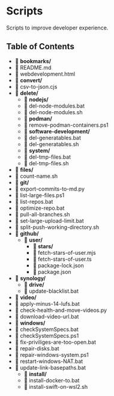 # Scripts

Scripts to improve developer experience.

## Table of Contents

- 📁 **bookmarks/**
- 📄 README.md
- 📄 webdevelopment.html
- 📁 **convert/**
- 📄 csv-to-json.cjs
- 📁 **delete/**
  - 📁 **nodejs/**
  - 📄 del-node-modules.bat
  - 📄 del-node-modules.sh
  - 📁 **podman/**
  - 📄 remove-podman-containers.ps1
  - 📁 **software-development/**
  - 📄 del-generatables.bat
  - 📄 del-generatables.sh
  - 📁 **system/**
  - 📄 del-tmp-files.bat
  - 📄 del-tmp-files.sh
- 📁 **files/**
- 📄 count-name.sh
- 📁 **git/**
- 📄 export-commits-to-md.py
- 📄 list-large-files.ps1
- 📄 list-repos.bat
- 📄 optimize-repo.bat
- 📄 pull-all-branches.sh
- 📄 set-large-upload-limit.bat
- 📄 split-push-working-directory.sh
- 📁 **github/**
  - 📁 **user/**
    - 📁 **stars/**
    - 📄 fetch-stars-of-user.mjs
    - 📄 fetch-stars-of-user.ts
    - 📄 package-lock.json
    - 📄 package.json
- 📁 **synology/**
  - 📁 **drive/**
  - 📄 update-blacklist.bat
- 📁 **video/**
- 📄 apply-minus-14-lufs.bat
- 📄 check-health-and-move-videos.py
- 📄 download-video-url.bat
- 📁 **windows/**
- 📄 checkSystemSpecs.bat
- 📄 checkSystemSpecs.ps1
- 📄 fix-priviliges-are-too-open.bat
- 📄 repair-disks.bat
- 📄 repair-windows-system.ps1
- 📄 restart-windows-NAT.bat
- 📄 update-link-basepaths.bat
  - 📁 **install/**
  - 📄 install-docker-to.bat
  - 📄 install-swift-on-wsl2.sh
